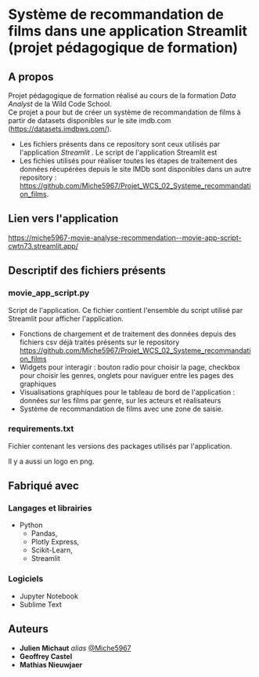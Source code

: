 # Système de recommandation de films dans une application Streamlit (projet pédagogique de formation)

## A propos

Projet pédagogique de formation réalisé au cours de la formation *Data Analyst* de la Wild Code School.  
Ce projet a pour but de créer un système de recommandation de films à partir de datasets disponibles sur le site imdb.com (https://datasets.imdbws.com/).  
- Les fichiers présents dans ce repository sont ceux utilisés par l'application *Streamlit* . Le script de l'application Streamlit est
- Les fichies utilisés pour réaliser toutes les étapes de traitement des données récupérées depuis le site IMDb sont disponibles dans un autre repository : https://github.com/Miche5967/Projet_WCS_02_Systeme_recommandation_films.

## Lien vers l'application

https://miche5967-movie-analyse-recommendation--movie-app-script-cwtn73.streamlit.app/

## Descriptif des fichiers présents

### movie_app_script.py
Script de l'application. Ce fichier contient l'ensemble du script utilisé par Streamlit pour afficher l'application.
- Fonctions de chargement et de traitement des données depuis des fichiers csv déjà traités présents sur le repository https://github.com/Miche5967/Projet_WCS_02_Systeme_recommandation_films
- Widgets pour interagir : bouton radio pour choisir la page, checkbox pour choisir les genres, onglets pour naviguer entre les pages des graphiques
- Visualisations graphiques pour le tableau de bord de l'application : données sur les films par genre, sur les acteurs et réalisateurs
- Système de recommandation de films avec une zone de saisie.

### requirements.txt
Fichier contenant les versions des packages utilisés par l'application.

Il y a aussi un logo en png.

## Fabriqué avec

### Langages et librairies
- Python
  - Pandas,
  - Plotly Express,
  - Scikit-Learn,
  - Streamlit

### Logiciels
- Jupyter Notebook
- Sublime Text

## Auteurs

* **Julien Michaut** _alias_ [@Miche5967](https://github.com/Miche5967)
* **Geoffrey Castel**
* **Mathias Nieuwjaer**

